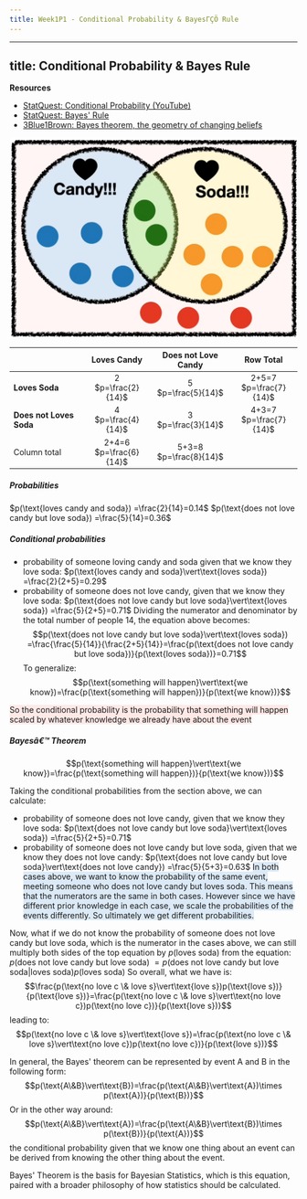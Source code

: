 ```yaml
---
title: Week1P1 - Conditional Probability & BayesΓÇÖ Rule
---
```

---
title: Conditional Probability & Bayes Rule
---

**Resources**
- [StatQuest: Conditional Probability (YouTube)](https://www.youtube.com/watch?v=_IgyaD7vOOA)
- [StatQuest: Bayes' Rule](https://www.youtube.com/watch?v=9wCnvr7Xw4E)
- [3Blue1Brown: Bayes theorem, the geometry of changing beliefs](https://www.youtube.com/watch?v=HZGCoVF3YvM)

![conditional-probability-example](<../resources/conditional_probability.png>)

|                         |        Loves Candy        |    Does not Love Candy    |         Row Total         |
| ----------------------- | :-----------------------: | :-----------------------: | :-----------------------: |
| **Loves Soda**          |   2<br>$p=\frac{2}{14}$   |   5<br>$p=\frac{5}{14}$   | 2+5=7<br>$p=\frac{7}{14}$ |
| **Does not Loves Soda** |   4<br>$p=\frac{4}{14}$   |   3<br>$p=\frac{3}{14}$   | 4+3=7<br>$p=\frac{7}{14}$ |
| Column total            | 2+4=6<br>$p=\frac{6}{14}$ | 5+3=8<br>$p=\frac{8}{14}$ |                           |
##### Probabilities
$p(\text{loves candy and soda}) =\frac{2}{14}=0.14$
$p(\text{does not love candy but love soda}) =\frac{5}{14}=0.36$
##### Conditional probabilities
- probability of someone loving candy and soda given that we know they love soda: $p(\text{loves candy and soda}\vert\text{loves soda}) =\frac{2}{2+5}=0.29$
- probability of someone does not love candy, given that we know they love soda: $p(\text{does not love candy but love soda}\vert\text{loves soda}) =\frac{5}{2+5}=0.71$
Dividing the numerator and denominator by the total number of people 14, the equation above becomes:
$$p(\text{does not love candy but love soda}\vert\text{loves soda}) =\frac{\frac{5}{14}}{\frac{2+5}{14}}=\frac{p(\text{does not love candy but love soda})}{p(\text{loves soda})}=0.71$$
To generalize:
$$p(\text{something will happen}\vert\text{we know})=\frac{p(\text{something will happen})}{p(\text{we know})}$$

<span style="background-color: #FEE9E7">So the conditional probability is the probability that something will happen scaled by whatever knowledge we already have about the event</span>
##### Bayesâ€™ Theorem
$$p(\text{something will happen}\vert\text{we know})=\frac{p(\text{something will happen})}{p(\text{we know})}$$

Taking the conditional probabilities from the section above, we can calculate:
- probability of someone does not love candy, given that we know they love soda: $p(\text{does not love candy but love soda}\vert\text{loves soda}) =\frac{5}{2+5}=0.71$
- probability of someone does not love candy but love soda, given that we know they does not love candy: $p(\text{does not love candy but love soda}\vert\text{does not love candy}) =\frac{5}{5+3}=0.63$
<span style="background-color: #DCEAF7">In both cases above, we want to know the probability of the same event, meeting someone who does not love candy but loves soda. This means that the numerators are the same in both cases. However since we have different prior knowledge in each case, we scale the probabilities of the events differently. So ultimately we get different probabilities.</span>

Now, what if we do not know the probability of someone does not love candy but love soda, which is the numerator in the cases above, we can still multiply both sides of the top equation by $p(\text{loves soda})$ from the equation:  
$p(\text{does not love candy but love soda})\ = p(\text{does not love candy but love soda}\vert\text{loves soda})p(\text{loves soda})$
So overall, what we have is:
$$\frac{p(\text{no love c \& love s}\vert\text{love s})p(\text{love s})}{p(\text{love s})}=\frac{p(\text{no love c \& love s}\vert\text{no love c})p(\text{no love c})}{p(\text{love s})}$$
leading to:
$$p(\text{no love c \& love s}\vert\text{love s})=\frac{p(\text{no love c \& love s}\vert\text{no love c})p(\text{no love c})}{p(\text{love s})}$$

In general, the Bayes' theorem can be represented by event A and B in the following form:
$$p(\text{A\&B}\vert\text{B})=\frac{p(\text{A\&B}\vert\text{A})\times p(\text{A})}{p(\text{B})}$$
Or in the other way around:
$$p(\text{A\&B}\vert\text{A})=\frac{p(\text{A\&B}\vert\text{B})\times p(\text{B})}{p(\text{A})}$$
the conditional probability given that we know one thing about an event can be derived from knowing the other thing about the event.

Bayes' Theorem is the basis for Bayesian Statistics, which is this equation, paired with a broader philosophy of how statistics should be calculated.
